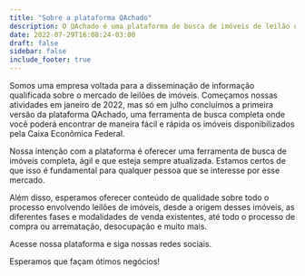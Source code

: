 ```yaml
---
title: "Sobre a plataforma QAchado"
description: O QAchado é uma plataforma de busca de imóveis de leilão que vai facilitar sua vida na hora de procurar oportunidades.
date: 2022-07-29T16:08:24-03:00
draft: false
sidebar: false
include_footer: true
---
```


Somos uma empresa voltada para a disseminação de informação qualificada sobre o mercado de leilões de imóveis. Começamos nossas atividades em janeiro de 2022, mas só em julho concluímos a primeira versão da plataforma QAchado, uma ferramenta de busca completa onde você poderá encontrar de maneira fácil e rápida os imóveis disponibilizados pela Caixa Econômica Federal.

Nossa intenção com a plataforma é oferecer uma ferramenta de busca de imóveis completa, ágil e que esteja sempre atualizada. Estamos certos de que isso é fundamental para qualquer pessoa que se interesse por esse mercado. 

Além disso, esperamos oferecer conteúdo de qualidade sobre todo o processo envolvendo leilões de imóveis, desde a origem desses imóveis, as diferentes fases e modalidades de venda existentes, até todo o processo de compra ou arrematação, desocupação e muito mais.

Acesse nossa plataforma e siga nossas redes sociais.

Esperamos que façam ótimos negócios!

